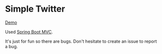 # Simple Twitter

[Demo](https://morkvaivan-twitter.herokuapp.com/)

Used [Spring Boot MVC](https://spring.io/).

It's just for fun so there are bugs. Don't hesitate to create an issue to report a bug.

